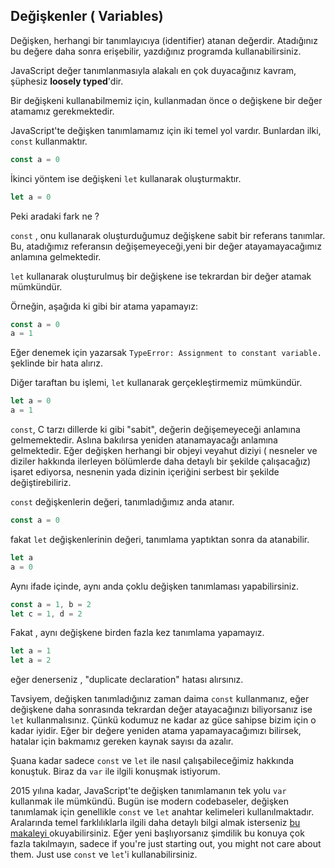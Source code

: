 
##  Değişkenler ( Variables)

Değişken, herhangi bir tanımlayıcıya (identifier) atanan değerdir. Atadığınız bu değere daha sonra erişebilir, yazdığınız programda kullanabilirsiniz.

JavaScript değer tanımlanmasıyla alakalı en çok duyacağınız  kavram, şüphesiz **loosely typed**'dir.

Bir değişkeni kullanabilmemiz için, kullanmadan önce o değişkene bir değer atamamız gerekmektedir.

JavaScript'te değişken tanımlamamız için iki temel yol vardır. Bunlardan ilki, `const` kullanmaktır.

```js
const a = 0
```

İkinci yöntem ise değişkeni `let` kullanarak oluşturmaktır.

```js
let a = 0
```
Peki aradaki fark ne ?

`const` , onu kullanarak oluşturduğumuz değişkene sabit bir referans tanımlar. Bu, atadığımız referansın değişemeyeceği,yeni bir değer atayamayacağımız anlamına gelmektedir. 

`let` kullanarak oluşturulmuş bir değişkene ise tekrardan bir değer atamak mümkündür.

Örneğin, aşağıda ki gibi bir atama yapamayız:

```js
const a = 0
a = 1
```
Eğer denemek için yazarsak `TypeError: Assignment to constant variable.` şeklinde bir hata alırız.

Diğer taraftan bu işlemi, `let` kullanarak gerçekleştirmemiz mümkündür.

```js
let a = 0
a = 1
```
`const`, C tarzı dillerde ki gibi "sabit", değerin değişemeyeceği anlamına gelmemektedir. Aslına bakılırsa yeniden atanamayacağı anlamına gelmektedir. Eğer değişken herhangi bir objeyi veyahut diziyi ( nesneler ve diziler hakkında ilerleyen bölümlerde daha detaylı bir şekilde çalışacağız) işaret ediyorsa, nesnenin yada dizinin içeriğini serbest bir şekilde değiştirebiliriz.

`const` değişkenlerin değeri, tanımladığımız anda atanır.

```js
const a = 0
```
fakat `let` değişkenlerinin değeri, tanımlama yaptıktan sonra da atanabilir.
```js
let a
a = 0
```
Aynı ifade içinde, aynı anda çoklu değişken tanımlaması yapabilirsiniz.

```js
const a = 1, b = 2
let c = 1, d = 2
```
Fakat , aynı değişkene birden fazla kez tanımlama yapamayız. 

```js
let a = 1
let a = 2
```
eğer denerseniz , "duplicate declaration" hatası alırsınız.

Tavsiyem, değişken tanımladığınız zaman daima  `const` kullanmanız, eğer değişkene daha sonrasında tekrardan değer atayacağınızı biliyorsanız ise  `let` kullanmalısınız. Çünkü kodumuz ne kadar az güce sahipse bizim için o kadar iyidir. Eğer bir değere yeniden atama yapamayacağımızı bilirsek, hatalar için bakmamız gereken kaynak sayısı da azalır.

Şuana kadar sadece `const` ve `let` ile nasıl çalışabileceğimiz hakkında konuştuk. Biraz da `var` ile ilgili konuşmak istiyorum.

2015 yılına kadar, JavaScript'te değişken tanımlamanın tek yolu `var` kullanmak ile mümkündü. Bugün ise modern codebaseler, değişken tanımlamak için genellikle  `const` ve `let` anahtar kelimeleri kullanılmaktadır. Aralarında temel farklılıklarla ilgili daha detaylı bilgi almak isterseniz [bu makaleyi ](https://flaviocopes.com/javascript-difference-let-var/) 
okuyabilirsiniz. Eğer yeni başlıyorsanız şimdilik bu konuya çok fazla takılmayın, sadece if you're just starting out, you might not care about them. Just use `const` ve `let`'i kullanabilirsiniz.
